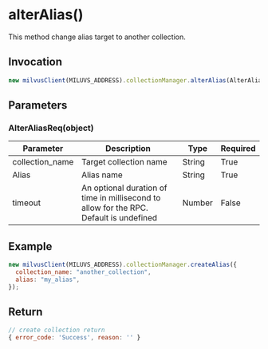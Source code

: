 # alterAlias()

This method change alias target to another collection.

## Invocation

```javascript
new milvusClient(MILUVS_ADDRESS).collectionManager.alterAlias(AlterAliasReq);
```

## Parameters

### AlterAliasReq(object)

| Parameter       | Description                                                                            | Type   | Required |
| --------------- | -------------------------------------------------------------------------------------- | ------ | -------- |
| collection_name | Target collection name                                                                 | String | True     |
| Alias           | Alias name                                                                             | String | True     |
| timeout         | An optional duration of time in millisecond to allow for the RPC. Default is undefined | Number | False    |

## Example

```javascript
new milvusClient(MILUVS_ADDRESS).collectionManager.createAlias({
  collection_name: "another_collection",
  alias: "my_alias",
});
```

## Return

```javascript
// create collection return
{ error_code: 'Success', reason: '' }
```
